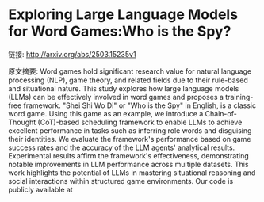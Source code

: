 # Exploring Large Language Models for Word Games:Who is the Spy?

链接: http://arxiv.org/abs/2503.15235v1

原文摘要:
Word games hold significant research value for natural language processing
(NLP), game theory, and related fields due to their rule-based and situational
nature. This study explores how large language models (LLMs) can be effectively
involved in word games and proposes a training-free framework. "Shei Shi Wo Di"
or "Who is the Spy" in English, is a classic word game. Using this game as an
example, we introduce a Chain-of-Thought (CoT)-based scheduling framework to
enable LLMs to achieve excellent performance in tasks such as inferring role
words and disguising their identities. We evaluate the framework's performance
based on game success rates and the accuracy of the LLM agents' analytical
results. Experimental results affirm the framework's effectiveness,
demonstrating notable improvements in LLM performance across multiple datasets.
This work highlights the potential of LLMs in mastering situational reasoning
and social interactions within structured game environments. Our code is
publicly available at 